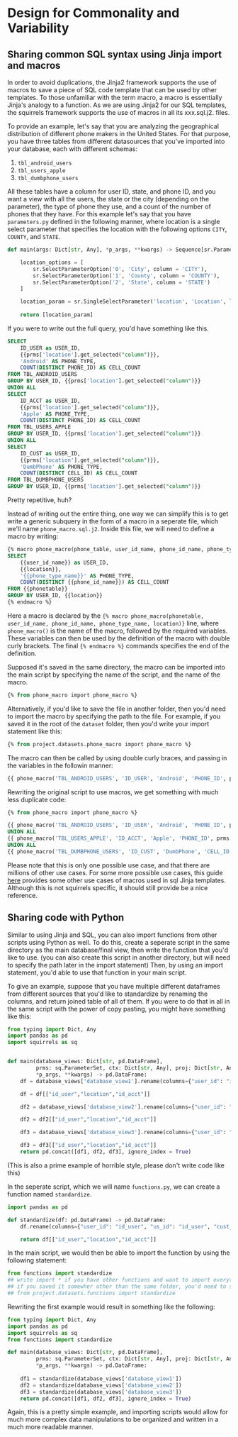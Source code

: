 # Design for Commonality and Variability

## Sharing common SQL syntax using Jinja import and macros
In order to avoid duplications, the Jinja2 framework supports the use of macros to save a piece of SQL code template that can be used by other templates. To those unfamiliar with the term macro, a macro is essentially Jinja's analogy to a function. As we are using Jinja2 for our SQL templates, the squirrels framework supports the use of macros in all its xxx.sql.j2. files. 

To provide an example, let's say that you are analyzing the geographical distribution of different phone makers in the United States. For that purpose, you have three tables from different datasources that you've imported into your database, each with different schemas: 

1. `tbl_android_users`
2. `tbl_users_apple`
3. `tbl_dumbphone_users`

All these tables have a column for user ID, state, and phone ID, and you want a view with all the users, the state or the city (depending on the parameter), the type of phone they use, and a count of the number of phones that they have. For this example let's say that you have `parameters.py` defined in the following manner, where location is a single select parameter that specifies the location with the following options `CITY`, `COUNTY`, and `STATE`.  

```python
def main(args: Dict[str, Any], *p_args, **kwargs) -> Sequence[sr.Parameter]:

    location_options = [
        sr.SelectParameterOption('0', 'City', column = 'CITY'),
        sr.SelectParameterOption('1', 'County', column = 'COUNTY'),
        sr.SelectParameterOption('2', 'State', column = 'STATE')
    ]

    location_param = sr.SingleSelectParameter('location', 'Location', location_options)
    
    return [location_param]

```

If you were to write out the full query, you'd have something like this.

```sql
SELECT 
    ID_USER as USER_ID,
    {{prms['location'].get_selected("column")}},
    'Android' AS PHONE_TYPE,
    COUNT(DISTINCT PHONE_ID) AS CELL_COUNT  
FROM TBL_ANDROID_USERS
GROUP BY USER_ID, {{prms['location'].get_selected("column")}}
UNION ALL
SELECT 
    ID_ACCT as USER_ID,
    {{prms['location'].get_selected("column")}},
    'Apple' AS PHONE_TYPE,
    COUNT(DISTINCT PHONE_ID) AS CELL_COUNT  
FROM TBL_USERS_APPLE
GROUP BY USER_ID, {{prms['location'].get_selected("column")}}
UNION ALL
SELECT 
    ID_CUST as USER_ID,
    {{prms['location'].get_selected("column")}},
    'DumbPhone' AS PHONE_TYPE,
    COUNT(DISTINCT CELL_ID) AS CELL_COUNT  
FROM TBL_DUMBPHONE_USERS
GROUP BY USER_ID, {{prms['location'].get_selected("column")}}
```

Pretty repetitive, huh? 

Instead of writing out the entire thing, one way we can simplify this is to get write a generic subquery in the form of a macro in a seperate file, which we'll name `phone_macro.sql.j2`. Inside this file, we will need to define a macro by writing:

```sql
{% macro phone_macro(phone_table, user_id_name, phone_id_name, phone_type_name, location) %}
SELECT 
    {{user_id_name}} as USER_ID,
    {{location}},
    '{{phone_type_name}}' AS PHONE_TYPE,
    COUNT(DISTINCT {{phone_id_name}}) AS CELL_COUNT  
FROM {{phonetable}}
GROUP BY USER_ID, {{location}}
{% endmacro %}
```
Here a macro is declared by the `{% macro phone_macro(phonetable, user_id_name, phone_id_name, phone_type_name, location)}` line, where `phone_macro()` is the name of the macro, followed by the required variables. These variables can then be used by the definition of the macro with double curly brackets. The final `{% endmacro %}` commands specifies the end of the definition. 

Supposed it's saved in the same directory, the macro can be imported into the main script by specifying the name of the script, and the name of the macro. 

```sql
{% from phone_macro import phone_macro %}
```

Alternatively, if you'd like to save the file in another folder, then you'd need to import the macro by specifying the path to the file. For example, if you saved it in the root of the `dataset` folder, then you'd write your import statement like this:

```sql
{% from project.datasets.phone_macro import phone_macro %}
```

The macro can then be called by using double curly braces, and passing in the variables in the followin manner:

```sql
{{ phone_macro('TBL_ANDROID_USERS', 'ID_USER', 'Android', 'PHONE_ID', prms['location'].get_selected("column")) }}
```

Rewriting the original script to use macros, we get something with much less duplicate code:

```sql
{% from phone_macro import phone_macro %}

{{ phone_macro('TBL_ANDROID_USERS', 'ID_USER', 'Android', 'PHONE_ID', prms['location'].get_selected("column")) }}
UNION ALL
{{ phone_macro('TBL_USERS_APPLE', 'ID_ACCT', 'Apple', 'PHONE_ID', prms['location'].get_selected("column")) }}
UNION ALL
{{ phone_macro('TBL_DUMBPHONE_USERS', 'ID_CUST', 'DumbPhone', 'CELL_ID', prms['location'].get_selected("column")) }}
```

Please note that this is only one possible use case, and that there are millions of other use cases. For some more possible use cases, this guide [here](https://towardsdatascience.com/jinja-sql-%EF%B8%8F-7e4dff8d8778) provides some other use cases of macros used in sql Jinja templates. Although this is not squirrels specific, it should still provide be a nice reference. 

## Sharing code with Python

Similar to using Jinja and SQL, you can also import functions from other scripts using Python as well. To do this, create a seperate script in the same directory as the main database/final view, then write the function that you'd like to use. (you can also create this script in another directory, but will need to specify the path later in the import statement) Then, by using an import statement, you'd able to use that function in your main script. 

To give an example, suppose that you have multiple different dataframes from different sources that you'd like to standardize by renaming the columns, and return joined table of all of them. If you were to do that in all in the same script with the power of copy pasting, you might have something like this:

```python
from typing import Dict, Any
import pandas as pd
import squirrels as sq


def main(database_views: Dict[str, pd.DataFrame], 
         prms: sq.ParameterSet, ctx: Dict[str, Any], proj: Dict[str, Any], 
         *p_args, **kwargs) -> pd.DataFrame:
    df = database_views['database_view1'].rename(columns={"user_id": "id_user", "us_id": "id_user", "cust_id": "id_user", "person_id":"id_user", "geo_id": "location", "state": "location", "city":"location", "country":"location", "account_id": "id_acct", "id_a": "id_acct","account_num": "id_acct"})

    df = df[["id_user","location","id_acct"]]

    df2 = database_views['database_view2'].rename(columns={"user_id": "id_user", "us_id": "id_user", "cust_id": "id_user", "person_id":"id_user", "geo_id": "location", "state": "location", "city":"location", "country":"location", "account_id": "id_acct", "id_a": "id_acct","account_num": "id_acct"})

    df2 = df2[["id_user","location","id_acct"]]

    df3 = database_views['database_view3'].rename(columns={"user_id": "id_user", "us_id": "id_user", "cust_id": "id_user", "person_id":"id_user", "geo_id": "location", "state": "location", "city":"location", "country":"location", "account_id": "id_acct", "id_a": "id_acct","account_num": "id_acct"})

    df3 = df3[["id_user","location","id_acct"]]
    return pd.concat([df1, df2, df3], ignore_index = True)
```

(This is also a prime example of horrible style, please don't write code like this)

In the seperate script, which we will name `functions.py`, we can create a function named `standardize`.

```python
import pandas as pd

def standardize(df: pd.DataFrame) -> pd.DataFrame:
    df.rename(columns={"user_id": "id_user", "us_id": "id_user", "cust_id": "id_user", "person_id":"id_user", "geo_id": "location", "state": "location", "city":"location", "country":"location", "account_id": "id_acct", "id_a": "id_acct","account_num": "id_acct"}, in_place = True)

    return df[["id_user","location","id_acct"]]
```

In the main script, we would then be able to import the function by using the following statement:

```python
from functions import standardize
## write import * if you have other functions and want to import everything
## if you saved it somewher other than the same folder, you'd need to specify the path:
## from project.datasets.functions import standardize
```

Rewriting the first example would result in something like the following:

```python
from typing import Dict, Any
import pandas as pd
import squirrels as sq
from functions import standardize

def main(database_views: Dict[str, pd.DataFrame], 
         prms: sq.ParameterSet, ctx: Dict[str, Any], proj: Dict[str, Any], 
         *p_args, **kwargs) -> pd.DataFrame:
   
    df1 = standardize(database_views['database_view1'])
    df2 = standardize(database_views['database_view2'])
    df3 = standardize(database_views['database_view3'])
    return pd.concat([df1, df2, df3], ignore_index = True)
```

Again, this is a pretty simple example, and importing scripts would allow for much more complex data manipulations to be organized and written in a much more readable manner.



